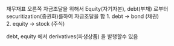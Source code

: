 재무재표 오른쪽 자금조달을 위해서 Equity(자기자본), debt(부채) 로부터 
securitization(증권화)를하여 자금조달을 함
	1. debt   -> bond (채권)  		
	2. equity -> stock (주식)

debt, equity 에서 derivatives(파생상품) 을 발행할수 있음
